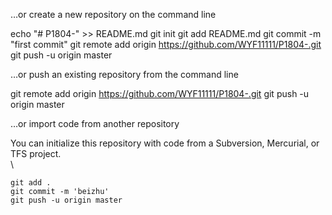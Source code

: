 …or create a new repository on the command line

echo "# P1804-" >> README.md
git init
git add README.md
git commit -m "first commit"
git remote add origin https://github.com/WYF11111/P1804-.git
git push -u origin master

…or push an existing repository from the command line

git remote add origin https://github.com/WYF11111/P1804-.git
git push -u origin master

…or import code from another repository

You can initialize this repository with code from a Subversion, Mercurial, or TFS project.
\
\


```
git add .
git commit -m 'beizhu'
git push -u origin master

```
